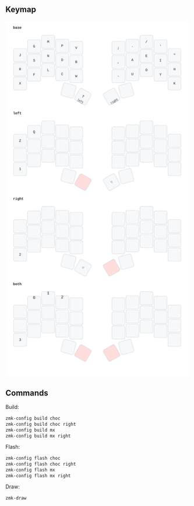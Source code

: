 ## Keymap

![](./draw/svg/cradio_linux.svg)

## Commands

Build:

```
zmk-config build choc
zmk-config build choc right
zmk-config build mx
zmk-config build mx right
```

Flash:

```
zmk-config flash choc
zmk-config flash choc right
zmk-config flash mx
zmk-config flash mx right
```

Draw:

```
zmk-draw
```
